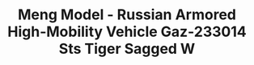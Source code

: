 ---
layout: product
title: "Meng Model - Russian Armored High-Mobility Vehicle Gaz-233014 Sts Tiger Sagged W"
price: "TBA" 
desc: "N/A"
img_path: "/assets/img/MMSPS025.jpg"
brand: "N/A"
available: false
special_offer: false
new: false
soon: false
cat: "010000"
subcat: "011000"
subsubcat: "0N/A"
sifra: "MMSPS025"
---